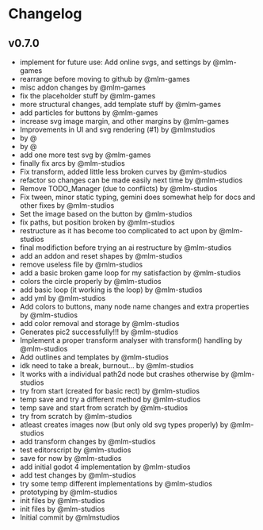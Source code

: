# Changelog

## v0.7.0

- implement for future use: Add online svgs, and settings by @mlm-games
- rearrange before moving to github by @mlm-games
- misc addon changes by @mlm-games
- fix the placeholder stuff by @mlm-games
- more structural changes, add template stuff by @mlm-games
- add particles for buttons by @mlm-games
- increase svg image margin, and other margins by @mlm-games
- Improvements in UI and svg rendering (#1) by @mlmstudios
-  by @
-  by @
- add one more test svg by @mlm-games
- finally fix arcs by @mlm-studios
- Fix transform, added little less broken curves by @mlm-studios
- refactor so changes can be made easily next time by @mlm-studios
- Remove TODO_Manager (due to conflicts) by @mlm-studios
- Fix tween, minor static typing, gemini does somewhat help for docs and other fixes by @mlm-studios
- Set the image based on the button by @mlm-studios
- fix paths, but position broken by @mlm-studios
- restructure as it has become too complicated to act upon by @mlm-studios
- final modifiction before trying an ai restructure by @mlm-studios
- add an addon and reset shapes by @mlm-studios
- remove useless file by @mlm-studios
- add a basic broken game loop for my satisfaction by @mlm-studios
- colors the circle properly by @mlm-studios
- add basic loop (it working is the loop) by @mlm-studios
- add yml by @mlm-studios
- Add colors to buttons, many node name changes and extra properties by @mlm-studios
- add color removal and storage by @mlm-studios
- Generates pic2 successfully!!! by @mlm-studios
- Implement a proper transform analyser with transform() handling by @mlm-studios
- Add outlines and templates by @mlm-studios
- idk need to take a break, burnout... by @mlm-studios
- It works with a individual path2d node but crashes otherwise by @mlm-studios
- try from start (created for basic rect) by @mlm-studios
- temp save and try a different method by @mlm-studios
- temp save and start from scratch by @mlm-studios
- try from scratch by @mlm-studios
- atleast creates images now (but only old svg types properly) by @mlm-studios
- add transform changes by @mlm-studios
- test editorscript by @mlm-studios
- save for now by @mlm-studios
- add initial godot 4 implementation by @mlm-studios
- add test changes by @mlm-studios
- try some temp different implementations by @mlm-studios
- prototyping by @mlm-studios
- init files by @mlm-studios
- init files by @mlm-studios
- Initial commit by @mlmstudios

